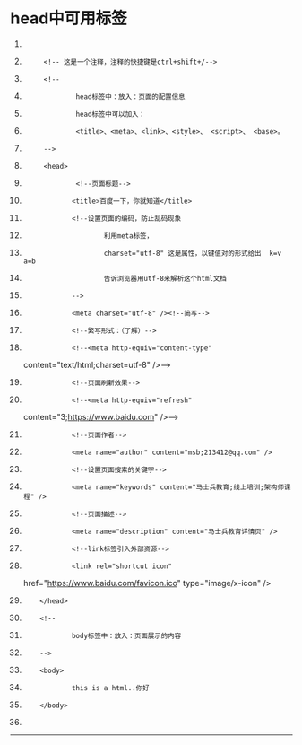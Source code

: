 ﻿
# head中可用标签




1.  <html>
2.          <!-- 这是一个注释，注释的快捷键是ctrl+shift+/-->
3.          <!--
4.                  head标签中：放入：页面的配置信息
5.                  head标签中可以加入：
6.                  <title>、<meta>、<link>、<style>、 <script>、 <base>。
7.          -->
8.          <head>
9.                  <!--页面标题-->
10.                 <title>百度一下，你就知道</title>
11.                 <!--设置页面的编码，防止乱码现象
12.                         利用meta标签，
13.                         charset="utf-8" 这是属性，以键值对的形式给出  k=v a=b 
14.                         告诉浏览器用utf-8来解析这个html文档
15.                 -->
16.                 <meta charset="utf-8" /><!--简写-->
17.                 <!--繁写形式：（了解）-->
18.                 <!--<meta http-equiv="content-type"
    content="text/html;charset=utf-8" />-->
19.                 <!--页面刷新效果-->
20.                 <!--<meta http-equiv="refresh"
    content="3;https://www.baidu.com" />-->
21.                 <!--页面作者-->
22.                 <meta name="author" content="msb;213412@qq.com" />
23.                 <!--设置页面搜索的关键字-->
24.                 <meta name="keywords" content="马士兵教育;线上培训;架构师课程" />
25.                 <!--页面描述-->
26.                 <meta name="description" content="马士兵教育详情页" />
27.                 <!--link标签引入外部资源-->
28.                 <link rel="shortcut icon"
    href="https://www.baidu.com/favicon.ico" type="image/x-icon" />
29.         </head>
30.         <!--
31.                 body标签中：放入：页面展示的内容
32.         -->
33.         <body>
34.                 this is a html..你好
35.         </body>
36. </html> 






------------------------------------------------------------

